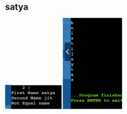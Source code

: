 # satya
![Alt text](<Screenshot 2024-01-25 145805.png>)
![Alt text](<Screenshot 2024-01-25 145851.png>)
